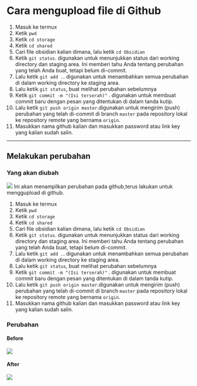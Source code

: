 # Cara mengupload file di Github

1. Masuk ke termux
2. Ketik `pwd`
3. Ketik `cd storage`
4. Ketik `cd shared`
5. Cari file obsidian kalian dimana, lalu ketik `cd Obsidian`
6. Ketik `git status`. digunakan untuk menunjukkan status dari working directory dan staging area. Ini memberi tahu Anda tentang perubahan yang telah Anda buat, tetapi belum di-commit.
7. Lalu ketik `git add .`. digunakan untuk menambahkan semua perubahan di dalam working directory ke staging area.
8. Lalu ketik `git status`, buat melihat perubahan sebelumnya 
9. Ketik `git commit -m "(Isi terserah)"` . digunakan untuk membuat commit baru dengan pesan yang ditentukan di dalam tanda kutip.
10. Lalu ketik `git push origin master`.digunakan untuk mengirim (push) perubahan yang telah di-commit di branch `master` pada repository lokal ke repository remote yang bernama `origin`.
11. Masukkan nama github kalian dan masukkan password atau link key yang kalian sudah salin.
---
## Melakukan perubahan

### Yang akan diubah
![](AsetG/Ss1.jpg)
Ini akan menampilkan perubahan pada github,terus lakukan untuk menggupload di github.
1. Masuk ke termux
2. Ketik `pwd`
3. Ketik `cd storage`
4. Ketik `cd shared`
5. Cari file obsidian kalian dimana, lalu ketik `cd Obsidian`
6. Ketik `git status`. digunakan untuk menunjukkan status dari working directory dan staging area. Ini memberi tahu Anda tentang perubahan yang telah Anda buat, tetapi belum di-commit.
7. Lalu ketik `git add .`. digunakan untuk menambahkan semua perubahan di dalam working directory ke staging area.
8. Lalu ketik `git status`, buat melihat perubahan sebelumnya 
9. Ketik `git commit -m "(Isi terserah)"` . digunakan untuk membuat commit baru dengan pesan yang ditentukan di dalam tanda kutip.
10. Lalu ketik `git push origin master`.digunakan untuk mengirim (push) perubahan yang telah di-commit di branch `master` pada repository lokal ke repository remote yang bernama `origin`.
11. Masukkan nama github kalian dan masukkan password atau link key yang kalian sudah salin.

### Perubahan

#### Before
![](AsetG/Ss2.jpg)
#### After
![](AsetG/Ss3.jpg)
